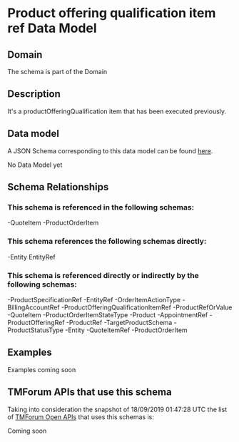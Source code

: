 # Product offering qualification item ref Data Model

## Domain

The  schema is part of the  Domain

## Description

It&#x27;s a productOfferingQualification item that has been executed previously.

## Data model

A JSON Schema corresponding to this data model can be found
[here](https://github.com/tmforum-rand/schemas/blob/master/Product/ProductOfferingQualificationItemRef.schema.json).

No Data Model yet

## Schema Relationships

### This schema is referenced in the following schemas:

-QuoteItem
-ProductOrderItem

### This schema references the following schemas directly:

-Entity
EntityRef

### This schema is referenced directly or indirectly by the following schemas:

-ProductSpecificationRef
-EntityRef
-OrderItemActionType
-BillingAccountRef
-ProductOfferingQualificationItemRef
-ProductRefOrValue
-QuoteItem
-ProductOrderItemStateType
-Product
-AppointmentRef
-ProductOfferingRef
-ProductRef
-TargetProductSchema
-ProductStatusType
-Entity
-QuoteItemRef
-ProductOrderItem



## Examples

Examples coming soon

## TMForum APIs that use this schema

Taking into consideration the snapshot of 18/09/2019 01:47:28 UTC the list of [TMForum Open APIs](https://www.tmforum.org/open-apis/) that uses this schemas is:

Coming soon